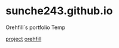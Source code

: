 # sunche243.github.io
Orehfill`s portfolio Temp

<a href=sunche.github.io/project>project</a>
<a href=sunche.github.io/orehfill>orehfill</a>